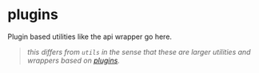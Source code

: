  # plugins

Plugin based utilities like the api wrapper go here.

> _this differs from `utils` in the sense that these are larger utilities and wrappers based on [plugins](https://vuejs.org/v2/guide/plugins.html)._
